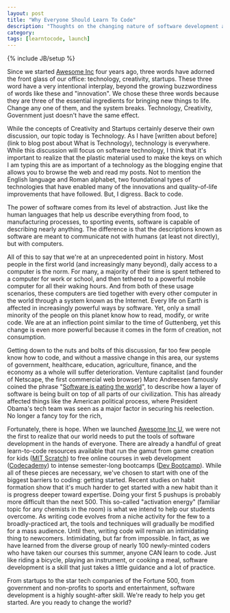 ```yaml
---
layout: post
title: "Why Everyone Should Learn To Code"
description: "Thoughts on the changing nature of software development and why we think everyone should learn to code."
category: 
tags: [learntocode, launch]
---
```

{% include JB/setup %}

Since we started [Awesome Inc](http://awesomeinc.org) four years ago, three words have adorned the front glass of our office: technology, creativity, startups. These three word have a very intentional interplay, beyond the growing buzzwordiness of words like these and "innovation". We chose these three words because they are three of the essential ingredients for bringing new things to life. Change any one of them, and the system breaks. Technology, Creativity, Government just doesn't have the same effect.

While the concepts of Creativity and Startups certainly deserve their own discussion, our topic today is Technology. As I have [written about before](link to blog post about What is Technology), technology is everywhere. While this discussion will focus on software technology, I think that it's important to realize that the plastic material used to make the keys on which I am typing this are as important of a technology as the blogging engine that allows you to browse the web and read my posts. Not to mention the English language and Roman alphabet, two foundational types of technologies that have enabled many of the innovations and quality-of-life improvements that have followed. But, I digress. Back to code.

The power of software comes from its level of abstraction. Just like the human languages that help us describe everything from food, to manufacturing processes, to sporting events, software is capable of describing nearly anything. The difference is that the descriptions known as software are meant to communicate not with humans (at least not directly), but with computers.

All of this to say that we're at an unprecedented point in history. Most people in the first world (and increasingly many beyond), daily access to a computer is the norm. For many, a majority of their time is spent tethered to a computer for work or school, and then tethered to a powerful mobile computer for all their waking hours. And from both of these usage scenarios, these computers are tied together with every other computer in the world through a system known as the Internet. Every life on Earth is affected in increasingly powerful ways by software. Yet, only a small minority of the people on this planet know how to read, modify, or write code. We are at an inflection point similar to the time of Guttenberg, yet this change is even more powerful because it comes in the form of creation, not consumption.

Getting down to the nuts and bolts of this discussion, far too few people know how to code, and without a massive change in this area, our systems of government, healthcare, education, agriculture, finance, and the economy as a whole will suffer deterioration. Venture capitalist (and founder of Netscape, the first commercial web browser) Marc Andreesen famously coined the phrase "[Software is eating the world]()", to describe how a layer of software is being built on top of all parts of our civilization. This has already affected things like the American political process, where President Obama's tech team was seen as a major factor in securing his reelection. No longer a fancy toy for the rich, 

Fortunately, there is hope. When we launched [Awesome Inc U](http://awesomeincu.com), we were not the first to realize that our world needs to put the tools of software development in the hands of everyone. There are already a handful of great learn-to-code resources available that run the gamut from game creation for kids ([MIT Scratch](http://scratch.mit.edu)) to free online courses in web development ([Codecademy](http://codecademy.com)) to intense semester-long bootcamps ([Dev Bootcamp](http://devbootcamp.com)). While all of these pieces are necessary, we've chosen to start with one of the biggest barriers to coding: getting started. Recent studies on habit formation show that it's much harder to get started with a new habit than it is progress deeper toward expertise. Doing your first 5 pushups is probably more difficult than the next 500. This so-called "activation energy" (familiar topic for any chemists in the room) is what we intend to help our students overcome. As writing code evolves from a niche activity for the few to a broadly-practiced art, the tools and techniques will gradually be modified for a mass audience. Until then, writing code will remain an intimidating thing to newcomers. Intimidating, but far from impossible. In fact, as we have learned from the diverse group of nearly 100 newly-minted coders who have taken our courses this summer, anyone CAN learn to code. Just like riding a bicycle, playing an instrument, or cooking a meal, software development is a skill that just takes a little guidance and a lot of practice.

From startups to the star tech companies of the Fortune 500, from government and non-profits to sports and entertainment, software development is a highly sought-after skill. We're ready to help you get started. Are you ready to change the world?

